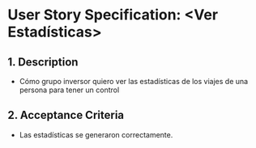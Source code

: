 # User Story Specification: <Ver Estadísticas>

## 1.	Description

* Cómo grupo inversor quiero ver las estadísticas de los viajes de una persona para tener un control

## 2.	Acceptance Criteria

* Las estadísticas se generaron correctamente.

